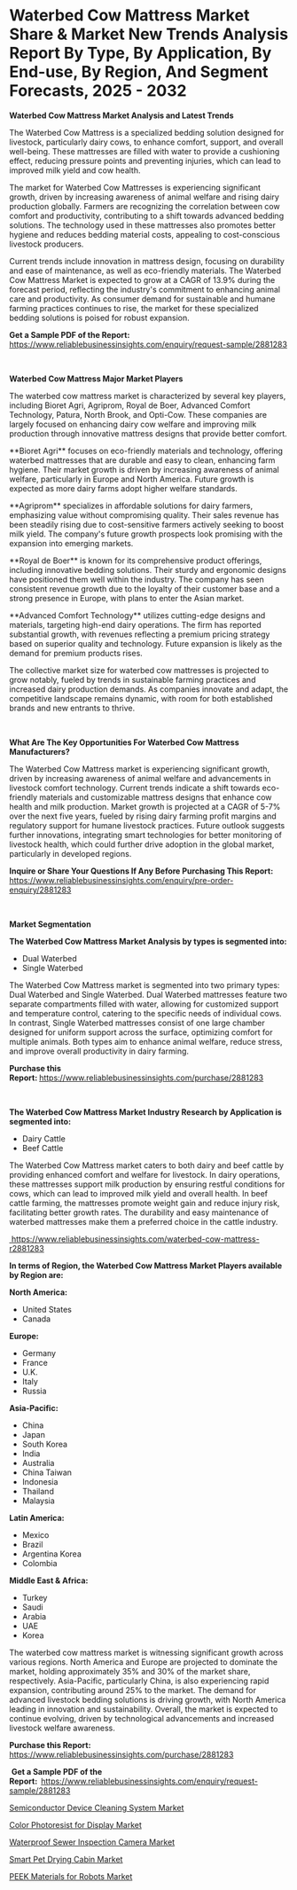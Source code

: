 <p><h1>Waterbed Cow Mattress Market Share & Market New Trends Analysis Report By Type, By Application, By End-use, By Region, And Segment Forecasts, 2025 - 2032</h1></p><p><strong>Waterbed Cow Mattress Market Analysis and Latest Trends</strong></p>
<p><p>The Waterbed Cow Mattress is a specialized bedding solution designed for livestock, particularly dairy cows, to enhance comfort, support, and overall well-being. These mattresses are filled with water to provide a cushioning effect, reducing pressure points and preventing injuries, which can lead to improved milk yield and cow health. </p><p>The market for Waterbed Cow Mattresses is experiencing significant growth, driven by increasing awareness of animal welfare and rising dairy production globally. Farmers are recognizing the correlation between cow comfort and productivity, contributing to a shift towards advanced bedding solutions. The technology used in these mattresses also promotes better hygiene and reduces bedding material costs, appealing to cost-conscious livestock producers.</p><p>Current trends include innovation in mattress design, focusing on durability and ease of maintenance, as well as eco-friendly materials. The Waterbed Cow Mattress Market is expected to grow at a CAGR of 13.9% during the forecast period, reflecting the industry's commitment to enhancing animal care and productivity. As consumer demand for sustainable and humane farming practices continues to rise, the market for these specialized bedding solutions is poised for robust expansion.</p></p>
<p><strong>Get a Sample PDF of the Report:&nbsp;</strong> <a href="https://www.reliablebusinessinsights.com/enquiry/request-sample/2881283?utm_campaign=1121&utm_medium=2&utm_source=Github&utm_content=ia&utm_term=12032025&utm_id=waterbed-cow-mattress">https://www.reliablebusinessinsights.com/enquiry/request-sample/2881283</a></p>
<p>&nbsp;</p>
<p><strong>Waterbed Cow Mattress Major Market Players</strong></p>
<p><p>The waterbed cow mattress market is characterized by several key players, including Bioret Agri, Agriprom, Royal de Boer, Advanced Comfort Technology, Patura, North Brook, and Opti-Cow. These companies are largely focused on enhancing dairy cow welfare and improving milk production through innovative mattress designs that provide better comfort.</p><p>**Bioret Agri** focuses on eco-friendly materials and technology, offering waterbed mattresses that are durable and easy to clean, enhancing farm hygiene. Their market growth is driven by increasing awareness of animal welfare, particularly in Europe and North America. Future growth is expected as more dairy farms adopt higher welfare standards.</p><p>**Agriprom** specializes in affordable solutions for dairy farmers, emphasizing value without compromising quality. Their sales revenue has been steadily rising due to cost-sensitive farmers actively seeking to boost milk yield. The company's future growth prospects look promising with the expansion into emerging markets.</p><p>**Royal de Boer** is known for its comprehensive product offerings, including innovative bedding solutions. Their sturdy and ergonomic designs have positioned them well within the industry. The company has seen consistent revenue growth due to the loyalty of their customer base and a strong presence in Europe, with plans to enter the Asian market.</p><p>**Advanced Comfort Technology** utilizes cutting-edge designs and materials, targeting high-end dairy operations. The firm has reported substantial growth, with revenues reflecting a premium pricing strategy based on superior quality and technology. Future expansion is likely as the demand for premium products rises.</p><p>The collective market size for waterbed cow mattresses is projected to grow notably, fueled by trends in sustainable farming practices and increased dairy production demands. As companies innovate and adapt, the competitive landscape remains dynamic, with room for both established brands and new entrants to thrive.</p></p>
<p>&nbsp;</p>
<p><strong>What Are The Key Opportunities For Waterbed Cow Mattress Manufacturers?</strong></p>
<p><p>The Waterbed Cow Mattress market is experiencing significant growth, driven by increasing awareness of animal welfare and advancements in livestock comfort technology. Current trends indicate a shift towards eco-friendly materials and customizable mattress designs that enhance cow health and milk production. Market growth is projected at a CAGR of 5-7% over the next five years, fueled by rising dairy farming profit margins and regulatory support for humane livestock practices. Future outlook suggests further innovations, integrating smart technologies for better monitoring of livestock health, which could further drive adoption in the global market, particularly in developed regions.</p></p>
<p><strong>Inquire or Share Your Questions If Any Before Purchasing This Report:</strong> <a href="https://www.reliablebusinessinsights.com/enquiry/pre-order-enquiry/2881283?utm_campaign=1121&utm_medium=2&utm_source=Github&utm_content=ia&utm_term=12032025&utm_id=waterbed-cow-mattress">https://www.reliablebusinessinsights.com/enquiry/pre-order-enquiry/2881283</a></p>
<p>&nbsp;</p>
<p><strong>Market Segmentation</strong></p>
<p><strong>The Waterbed Cow Mattress Market Analysis by types is segmented into:</strong></p>
<p><ul><li>Dual Waterbed</li><li>Single Waterbed</li></ul></p>
<p><p>The Waterbed Cow Mattress market is segmented into two primary types: Dual Waterbed and Single Waterbed. Dual Waterbed mattresses feature two separate compartments filled with water, allowing for customized support and temperature control, catering to the specific needs of individual cows. In contrast, Single Waterbed mattresses consist of one large chamber designed for uniform support across the surface, optimizing comfort for multiple animals. Both types aim to enhance animal welfare, reduce stress, and improve overall productivity in dairy farming.</p></p>
<p><strong>Purchase this Report:&nbsp;</strong><a href="https://www.reliablebusinessinsights.com/purchase/2881283?utm_campaign=1121&utm_medium=2&utm_source=Github&utm_content=ia&utm_term=12032025&utm_id=waterbed-cow-mattress">https://www.reliablebusinessinsights.com/purchase/2881283</a></p>
<p>&nbsp;</p>
<p><strong>The Waterbed Cow Mattress Market Industry Research by Application is segmented into:</strong></p>
<p><ul><li>Dairy Cattle</li><li>Beef Cattle</li></ul></p>
<p><p>The Waterbed Cow Mattress market caters to both dairy and beef cattle by providing enhanced comfort and welfare for livestock. In dairy operations, these mattresses support milk production by ensuring restful conditions for cows, which can lead to improved milk yield and overall health. In beef cattle farming, the mattresses promote weight gain and reduce injury risk, facilitating better growth rates. The durability and easy maintenance of waterbed mattresses make them a preferred choice in the cattle industry.</p></p>
<p><a href="https://www.reliablebusinessinsights.com/waterbed-cow-mattress-r2881283?utm_campaign=1121&utm_medium=2&utm_source=Github&utm_content=ia&utm_term=12032025&utm_id=waterbed-cow-mattress">&nbsp;https://www.reliablebusinessinsights.com/waterbed-cow-mattress-r2881283</a></p>
<p><strong>In terms of Region, the Waterbed Cow Mattress Market Players available by Region are:</strong></p>
<p>
    <p> <strong> North America: </strong>
        <ul>
            <li>United States</li>
            <li>Canada</li>
        </ul>
        </p> 
    <p> <strong> Europe: </strong>
        <ul>
            <li>Germany</li>
            <li>France</li>
            <li>U.K.</li>
            <li>Italy</li>
            <li>Russia</li>
        </ul>
        </p> 
    <p> <strong> Asia-Pacific: </strong>
        <ul>
            <li>China</li>
            <li>Japan</li>
            <li>South Korea</li>
            <li>India</li>
            <li>Australia</li>
            <li>China Taiwan</li>
            <li>Indonesia</li>
            <li>Thailand</li>
            <li>Malaysia</li>
        </ul>
        </p> 
    <p> <strong> Latin America: </strong>
        <ul>
            <li>Mexico</li>
            <li>Brazil</li>
            <li>Argentina Korea</li>
            <li>Colombia</li>
        </ul>
        </p> 
    <p> <strong> Middle East & Africa: </strong>
        <ul>
            <li>Turkey</li>
            <li>Saudi</li>
            <li>Arabia</li>
            <li>UAE</li>
            <li>Korea</li>
        </ul>
    </p>
    </p>
<p><p>The waterbed cow mattress market is witnessing significant growth across various regions. North America and Europe are projected to dominate the market, holding approximately 35% and 30% of the market share, respectively. Asia-Pacific, particularly China, is also experiencing rapid expansion, contributing around 25% to the market. The demand for advanced livestock bedding solutions is driving growth, with North America leading in innovation and sustainability. Overall, the market is expected to continue evolving, driven by technological advancements and increased livestock welfare awareness.</p></p>
<p><strong>Purchase this Report: </strong><a href="https://www.reliablebusinessinsights.com/purchase/2881283?utm_campaign=1121&utm_medium=2&utm_source=Github&utm_content=ia&utm_term=12032025&utm_id=waterbed-cow-mattress">https://www.reliablebusinessinsights.com/purchase/2881283</a></p>
<p>&nbsp;<strong>Get a Sample PDF of the Report:&nbsp;&nbsp;</strong><a href="https://www.reliablebusinessinsights.com/enquiry/request-sample/2881283?utm_campaign=1121&utm_medium=2&utm_source=Github&utm_content=ia&utm_term=12032025&utm_id=waterbed-cow-mattress">https://www.reliablebusinessinsights.com/enquiry/request-sample/2881283</a></p>
<p><strong></strong></p>
<p><p><a href="https://github.com/nkomdaumis16/Market-Research-Report-List-1/blob/main/semiconductor-device-cleaning-system-market.md?utm_campaign=1121&utm_medium=2&utm_source=Github&utm_content=ia&utm_term=12032025&utm_id=waterbed-cow-mattress">Semiconductor Device Cleaning System Market</a></p><p><a href="https://github.com/ceneabiruk11/Market-Research-Report-List-1/blob/main/color-photoresist-for-display-market.md?utm_campaign=1121&utm_medium=2&utm_source=Github&utm_content=ia&utm_term=12032025&utm_id=waterbed-cow-mattress">Color Photoresist for Display Market</a></p><p><a href="https://github.com/ioniafidian4/Market-Research-Report-List-1/blob/main/waterproof-sewer-inspection-camera-market.md?utm_campaign=1121&utm_medium=2&utm_source=Github&utm_content=ia&utm_term=12032025&utm_id=waterbed-cow-mattress">Waterproof Sewer Inspection Camera Market</a></p><p><a href="https://github.com/amramcocosxa/Market-Research-Report-List-1/blob/main/smart-pet-drying-cabin-market.md?utm_campaign=1121&utm_medium=2&utm_source=Github&utm_content=ia&utm_term=12032025&utm_id=waterbed-cow-mattress">Smart Pet Drying Cabin Market</a></p><p><a href="https://github.com/avikalitesjj/Market-Research-Report-List-1/blob/main/peek-materials-for-robots-market.md?utm_campaign=1121&utm_medium=2&utm_source=Github&utm_content=ia&utm_term=12032025&utm_id=waterbed-cow-mattress">PEEK Materials for Robots Market</a></p></p>